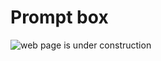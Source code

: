 # Prompt box

![web page is under construction](https://docimages.blob.core.chinacloudapi.cn/images/commingsoon20210514.jpg)
